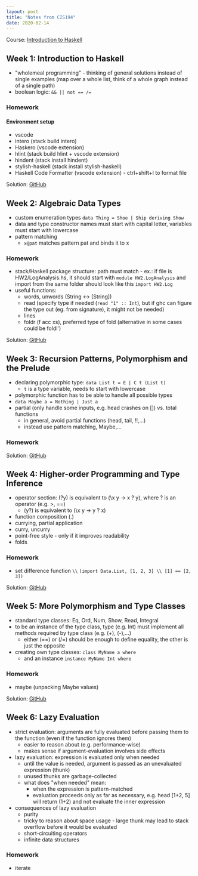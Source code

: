 ```yaml
---
layout: post
title: "Notes from CIS194"
date: 2020-02-14
---
```


Course: [Introduction to Haskell](https://www.seas.upenn.edu/~cis194/spring13/lectures.html)

## Week 1: Introduction to Haskell

* "wholemeal programming" - thinking of general solutions instead of single examples (map over a whole list, think of a whole graph instead of a single path)
* boolean logic: `&& || not == /=`

### Homework

#### Environment setup
* vscode
* intero (stack build intero)
* Haskero (vscode extension)
* hlint (stack build hlint + vscode extension)
* hindent (stack install hindent) 
* stylish-haskell (stack install stylish-haskell) 
* Haskell Code Formatter (vscode extension) - ctrl+shift+I to format file

Solution: [GitHub](https://github.com/niphr/cis194-solutions/blob/master/src/hw1.hs)

## Week 2: Algebraic Data Types

* custom enumeration types `data Thing = Shoe | Ship deriving Show`
* data and type constructor names must start with capital letter, variables must start with lowercase
* pattern matching
  * `x@pat` matches pattern pat and binds it to x

### Homework

* stack/Haskell package structure: path must match - ex.: if file is HW2/LogAnalysis.hs, it should start with `module HW2.LogAnalysis` and import from the same folder should look like this `import HW2.Log`
* useful functions:
  * words, unwords (String <-> [String])
  * read (specify type if needed (`read "1" :: Int`), but if ghc can figure the type out (eg. from signature), it might not be needed)
  * lines
  * foldr (f acc xs), preferred type of fold (alternative in some cases could be foldl')

Solution: [GitHub](https://github.com/niphr/cis194-solutions/blob/master/src/LogAnalysis.hs)

## Week 3: Recursion Patterns, Polymorphism and the Prelude
* declaring polymorphic type: `data List t = E | C t (List t)`
  * `t` is a type variable, needs to start with lowercase
* polymorphic function has to be able to handle all possible types
* `data Maybe a = Nothing | Just a`
* partial (only handle some inputs, e.g. head crashes on []) vs. total functions
  * in general, avoid partial functions (head, tail, !!,...)
  * instead use pattern matching, Maybe,...

### Homework

Solution: [GitHub](https://github.com/niphr/cis194-solutions/blob/master/src/Golf.hs)

## Week 4: Higher-order Programming and Type Inference

* operator section: (?y) is equivalent to (\x y -> x ? y), where ? is an operator (e.g. >, ==)
  * (y?) is equivalent to (\x y -> y ? x)
* function composition (.)
* currying, partial application
* curry, uncurry
* point-free style - only if it improves readability
* folds

### Homework

* set difference function `\\` `(import Data.List, [1, 2, 3] \\ [1] == [2, 3])`

Solution: [GitHub](https://github.com/niphr/cis194-solutions/blob/master/src/week4.hs)

## Week 5: More Polymorphism and Type Classes

* standard type classes: Eq, Ord, Num, Show, Read, Integral
* to be an instance of the type class, type (e.g. Int) must implement all methods required by type class (e.g. (+), (-),...)
  * either (==) or (/=) should be enough to define equality, the other is just the opposite
* creating own type classes: `class MyName a where`
  * and an instance `instance MyName Int where`

### Homework

* maybe (unpacking Maybe values)

Solution: [GitHub](https://github.com/niphr/cis194-solutions/blob/master/src/Calc.hs)

## Week 6: Lazy Evaluation

* strict evaluation: arguments are fully evaluated before passing them to the function (even if the function ignores them)
  * easier to reason about (e.g. performance-wise)
  * makes sense if argument-evaluation involves side effects
* lazy evaluation: expression is evaluated only when needed
  * until the value is needed, argument is passed as an unevaluated expression (thunk)
  * unused thunks are garbage-collected
  * what does "when needed" mean:
    * when the expression is pattern-matched
    * evaluation proceeds only as far as necessary, e.g. head [1+2, 5] will return (1+2) and not evaluate the inner expression
* consequences of lazy evaluation
  * purity
  * tricky to reason about space usage - large thunk may lead to stack overflow before it would be evaluated
  * short-circuiting operators
  * infinite data structures

### Homework

* iterate

